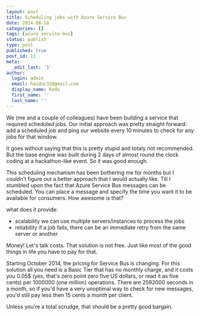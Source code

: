 ```yaml
---
layout: post
title: Scheduling jobs with Azure Service Bus
date: 2014-08-18
categories: []
tags: [azure service-bus]
status: publish
type: post
published: true
post_id: 11
meta:
  _edit_last: '1'
author:
  login: admin
  email: haiduc32@gmail.com
  display_name: Radu
  first_name: ''
  last_name: ''
---
```

We (me and a couple of colleagues) have been building a service that required scheduled jobs. Our initial approach was pretty straight forward: add a scheduled job and ping our website every 10 minutes to check for any jobs for that window.

It goes without saying that this is pretty stupid and totaly not recommended. But the base engine was built during 2 days of almost round the clock coding at a hackathon-like event. So it was good enough.

This scheduling mechanism has been bothering me for months but I couldn't figure out a better approach that I would actually like. Till I stumbled upon the fact that Azure Service Bus messages can be scheduled. You can place a message and specify the time you want it to be available for consumers. How awesome is that?



what does it provide:
- scalability
    we can use multiple servers/instances to process the jobs
- reliability
    if a job fails, there can be an immediate retry from the same server or another

Money!
Let's talk costs. That solution is not free. Just like most of the good things in life you have to pay for that. 

Starting October 2014, the pricing for Service Bus is changing. For this solution all you need is a Basic Tier that has no monthly charge, and it costs you 0.05$ (yes, that's zero point zero five US dollars, or read it as five cents) per 1000000 (one million) operations. There are 2592000 seconds in a month, so if you'd have a very unoptimal way to check for new messages, you'd still pay less then 15 cents a month per client.

Unless you're a total scrudge, that should be a pretty good bargain.